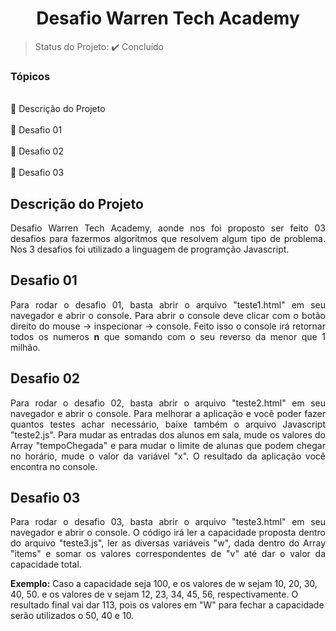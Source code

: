 <h1 align="center">Desafio Warren Tech Academy</h1>

> Status do Projeto: :heavy_check_mark: Concluído

### Tópicos

<br>:small_blue_diamond: Descrição do Projeto</br>
<br>:small_blue_diamond: Desafio 01</br>
<br>:small_blue_diamond: Desafio 02 </br>
<br>:small_blue_diamond: Desafio 03</br>

## Descrição do Projeto

<p align="justify">
    Desafio Warren Tech Academy, aonde nos foi proposto ser feito 03 desafios para fazermos algoritmos que resolvem algum tipo de problema.
    Nos 3 desafios foi utilizado a linguagem de programção Javascript.
</p>

## Desafio 01

<p align="justify">
    Para rodar o desafio 01, basta abrir o arquivo "teste1.html" em seu navegador e abrir o console. Para abrir o console deve clicar com o botão direito do mouse -> inspecionar -> console. Feito isso o console irá retornar todos os numeros <b>n</b> que somando com o seu reverso da menor que 1 milhão.
</p>

## Desafio 02

<p align="justify">
    Para rodar o desafio 02, basta abrir o arquivo "teste2.html" em seu navegador e abrir o console. Para melhorar a aplicação e você poder fazer quantos testes achar necessário, baixe também o arquivo Javascript "teste2.js". Para mudar as entradas dos alunos em sala, mude os valores do Array "tempoChegada" e para mudar o limite de alunas que podem chegar no horário, mude o valor da variável "x". O resultado da aplicação você encontra no console. 
</p>

## Desafio 03

<p align="justify">
    Para rodar o desafio 03, basta abrir o arquivo "teste3.html" em seu navegador e abrir o console. O código irá ler a capacidade proposta dentro do arquivo "teste3.js", ler as diversas variáveis "w", dada dentro do Array "items" e somar os valores correspondentes de "v" até dar o valor da capacidade total. 
    <p><b>Exemplo:</b> Caso a capacidade seja 100, e os valores de w sejam 10, 20, 30, 40, 50. e os valores de v sejam 12, 23, 34, 45, 56, respectivamente. O resultado final vai dar 113, pois os valores em "W" para fechar a capacidade serão utilizados o 50, 40 e 10.</p>
</p>


